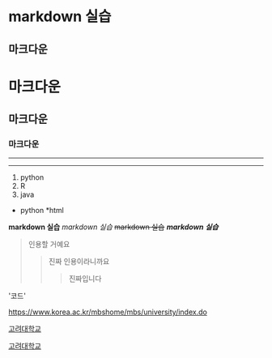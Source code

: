 markdown 실습
===
마크다운
---
# 마크다운
## 마크다운
### 마크다운

---
***

1. python
2. R
3. java
* python
    *html

**markdown 실습**
*markdown 실습*
~~markdown 실습~~
***markdown 실습***

> 인용할 거예요
>> 진짜 인용이라니까요
>>> 진짜입니다

'코드'

<https://www.korea.ac.kr/mbshome/mbs/university/index.do>

[고려대학교](https://www.korea.ac.kr/mbshome/mbs/university/index.do)

[고려대학교](https://www.korea.ac.kr/mbshome/mbs/university/index.do, "고려대학교 홈페이지입니다.")


